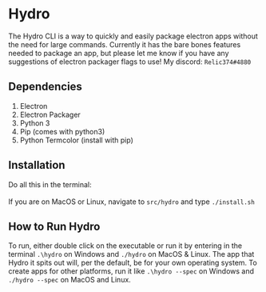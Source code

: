 # Hydro

The Hydro CLI is a way to quickly and easily package electron apps without the need for large commands.
Currently it has the bare bones features needed to package an app, but please let me know if you have any suggestions of electron packager flags to use! My discord: `Relic374#4880`

## Dependencies
1. Electron
2. Electron Packager
3. Python 3
4. Pip (comes with python3)
5. Python Termcolor (install with pip)

## Installation
Do all this in the terminal:<br>
<br>
If you are on MacOS or Linux, navigate to `src/hydro` and type `./install.sh`

## How to Run Hydro
To run, either double click on the executable or run it by entering in the terminal `.\hydro` on Windows and `./hydro` on MacOS & Linux.
The app that Hydro it spits out will, per the default, be for your own operating system. To create apps for other platforms, run it like `.\hydro --spec` on Windows and `./hydro --spec` on MacOS and Linux.
